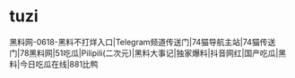 # tuzi
黑料网-0618-黑料不打烊入口|Telegram频道传送门|74猫导航主站|74猫传送门|78黑料网|51吃瓜|Pilipili(二次元)|黑料大事记|独家爆料|抖音网红|国产吃瓜|黑料|今日吃瓜在线|881比鸭
